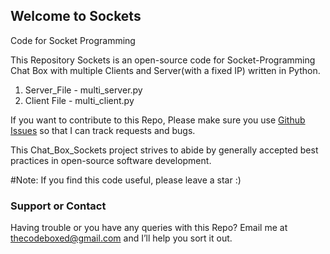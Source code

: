## Welcome to Sockets

Code for Socket Programming

This Repository Sockets is an open-source code for Socket-Programming Chat Box with multiple Clients and Server(with a fixed IP) written in Python.
1. Server_File - multi_server.py
2. Client File - multi_client.py

If you want to contribute to this Repo, Please make sure you use [Github Issues](https://github.com/Mahanotrahul/Sockets/issues) so that I can track requests and bugs.

This Chat_Box_Sockets project strives to abide by generally accepted best practices in open-source software development.

#Note: If you find this code useful, please leave a star :)








### Support or Contact

Having trouble or you have any queries with this Repo? 
Email me at [thecodeboxed@gmail.com](mailto:thecodeboxed@gmail.com) and I’ll help you sort it out.

